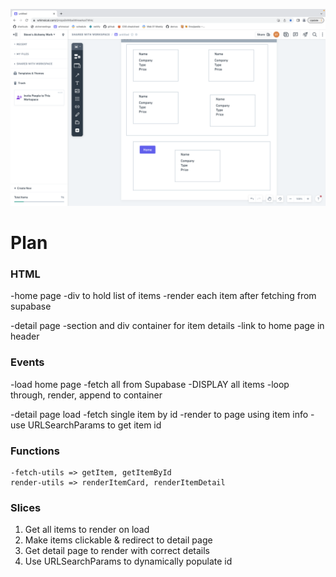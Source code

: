 ![wireframe](./assets/wireframe.png)

# Plan

### HTML

-home page
-div to hold list of items
-render each item after fetching from supabase

-detail page
-section and div container for item details
-link to home page in header

### Events

-load home page
-fetch all from Supabase
-DISPLAY all items
-loop through, render, append to container

-detail page load
-fetch single item by id
-render to page using item info
-use URLSearchParams to get item id

### Functions

    -fetch-utils => getItem, getItemById
    render-utils => renderItemCard, renderItemDetail

### Slices

1. Get all items to render on load
2. Make items clickable & redirect to detail page
3. Get detail page to render with correct details
4. Use URLSearchParams to dynamically populate id
